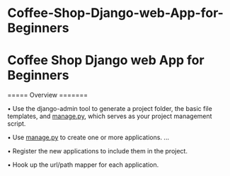 # Coffee-Shop-Django-web-App-for-Beginners
# **Coffee Shop Django web App for Beginners**

===== Overview =======

• Use the django-admin tool to generate a project folder, the basic file templates, and [manage.py](http://manage.py/), which serves as your project management script.

• Use [manage.py](http://manage.py/) to create one or more applications. ...

• Register the new applications to include them in the project.

• Hook up the url/path mapper for each application.
